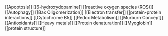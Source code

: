 [[Apoptosis]]
[[6-hydroxydopamine]]
[[reactive oxygen species (ROS)]]
[[Autophagy]]
[[Bax Oligomerization]]
[[Electron transfer]]
[[protein-protein interactions]]
[[Cytochrome B5]]
[[Redox Metabolism]]
[[Murburn Concept]]
[[Antioxidants]]
[[Heavy metals]]
[[Protein denaturation]]
[[Myoglobin]]
[[protein structure]]
